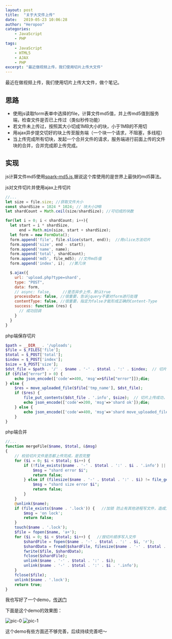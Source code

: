```yaml
---
layout: post
title:  "关于大文件上传"
date:   2019-05-23 10:06:28
author: "Heropoo"
categories: 
    - JavaScript
    - PHP
tags:
    - JavaScript
    - HTML5
    - AJAX 
    - PHP
excerpt: "最近做视频上传，我们使用切片上传大文件"
---
```

最近在做视频上传，我们使用切片上传大文件，做个笔记。

## 思路
* 使用js读取form表单中选择的file，计算文件md5值，并上传md5值到服务端，检查文件是否已上传过（类似秒传功能）
* 若文件未上传过，按照其大小切成1MB大小的块，小于1MB的不用切
* 用ajax异步提交切好的块上传至服务端（一个块一个请求，不阻塞，多线程）
* 当上传完成所有切块，发起一个合并文件的请求，服务端进行前面上传的文件块的合并，合并完成即上传完成。

## 实现
js计算文件md5使用[spark-md5.js](https://www.npmjs.com/package/spark-md5),据说这个库使用的是世界上最快的md5算法。

js对文件切片并使用ajax上传切片
```javascript
//...
let size = file.size; //获取文件大小
const shardSize = 1024 * 1024; // 块大小1MB
let shardCount = Math.ceil(size/shardSize); //可切成的块数

for(let i = 0; i < shardCount; i++){
  let start = i * shardSize,
      end = Math.min(size, start + shardSize);
  let form = new FormData();
  form.append('file', file.slice(start, end));  //用slice方法切片
  form.append('size', end - start);
  form.append('name', name);
  form.append('total', shardCount);
  form.append('md5', file_md5); //文件md5值
  form.append('index', i);  //第几块

  $.ajax({
    url: 'upload.php?type=shard',
    type: "POST",
    data: form,
    // async: false,     //是否异步上传，默认true
    processData: false, //很重要，告诉jquery不要对form进行处理
    contentType: false, //很重要，指定为false才能形成正确的Content-Type
    success: function (res) {
      // 成功回调
    }
  }
}
```

php端保存切片
```php
$path = __DIR__ . '/uploads';
$file = $_FILES['file'];
$total = $_POST['total'];
$index = $_POST['index'];
$size = $_POST['size'];
$dst_file = $path . '/' . $name . '-' . $total . ':' . $index;  // 切片文件存储的文件名 
if ($file["error"] > 0) {
    echo json_encode(['code'=>400, 'msg'=>$file["error"]]);die;
} else {
    $res = move_uploaded_file($file['tmp_name'], $dst_file);
    if ($res) {
        file_put_contents($dst_file . '.info', $size);  // 切片上传成功，写一个保存其大小的文件，后续合并是校验文件用的到
        echo json_encode(['code'=>200, 'msg'=>'shard ok']);die;
    } else {
        echo json_encode(['code'=>400, 'msg'=>'shard move_uploaded_file error']);die;
    }
}
```

php端合并
```php
//...
function mergeFile($name, $total, &$msg)
{
    // 校验切片文件是否都上传完成，是否完整
    for ($i = 0; $i < $total; $i++) { 
        if (!file_exists($name . '-' . $total . ':' . $i . '.info') || !file_exists($name . '-' . $total . ':' . $i)) {
            $msg = "shard error $i";
            return false;
        } else if (filesize($name . '-' . $total . ':' . $i) != file_get_contents($name . '-' . $total . ':' . $i . '.info')) {
            $msg = "shard size error $i";
            return false;
        }
    }
    @unlink($name);
    if (file_exists($name . '.lock')) {   //加锁 防止有其他进程写文件，造成文件损坏
        $msg = 'on lock';
        return false;
    }
    touch($name . '.lock');
    $file = fopen($name, 'a+');
    for ($i = 0; $i < $total; $i++) {   //按切片顺序写入文件
        $shardFile = fopen($name . '-' . $total . ':' . $i, 'r');
        $shardData = fread($shardFile, filesize($name . '-' . $total . ':' . $i));
        fwrite($file, $shardData);
        fclose($shardFile);
        unlink($name . '-' . $total . ':' . $i); 
        unlink($name . '-' . $total . ':' . $i . '.info');
    }
    fclose($file);
    unlink($name . '.lock');
    return true;
}
```

我也写好了一个demo，[传送门](https://github.com/heropoo/just-code/tree/master/upload-large-file)

下面是这个demo的效果图：

![pic-0](/assets/images/WX20190523-103939.png)
![pic-1](/assets/images/WX20190523-104043.png)

这个demo有些方面还不够完善，后续持续完善吧～